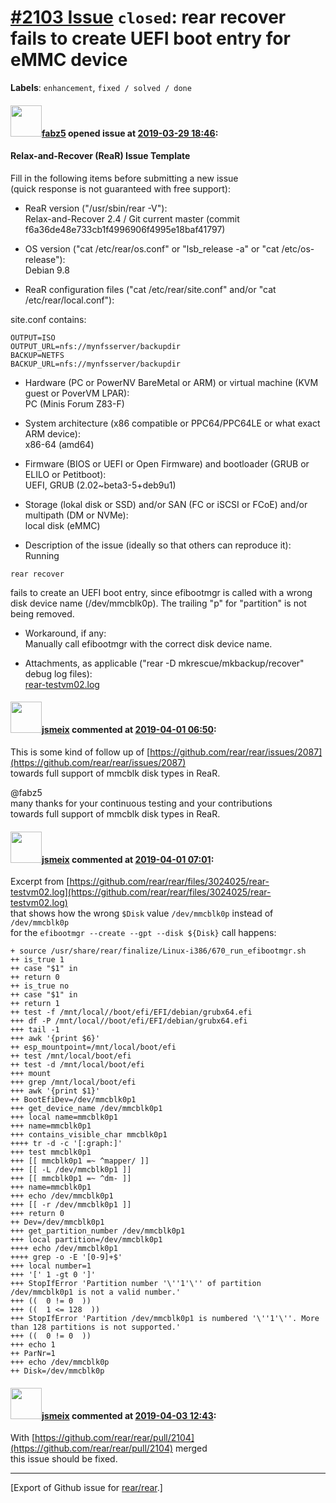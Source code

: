 [\#2103 Issue](https://github.com/rear/rear/issues/2103) `closed`: rear recover fails to create UEFI boot entry for eMMC device
===============================================================================================================================

**Labels**: `enhancement`, `fixed / solved / done`

#### <img src="https://avatars.githubusercontent.com/u/3602156?v=4" width="50">[fabz5](https://github.com/fabz5) opened issue at [2019-03-29 18:46](https://github.com/rear/rear/issues/2103):

#### Relax-and-Recover (ReaR) Issue Template

Fill in the following items before submitting a new issue  
(quick response is not guaranteed with free support):

-   ReaR version ("/usr/sbin/rear -V"):  
    Relax-and-Recover 2.4 / Git current master (commit
    f6a36de48e733cb1f4996906f4995e18baf41797)

-   OS version ("cat /etc/rear/os.conf" or "lsb\_release -a" or "cat
    /etc/os-release"):  
    Debian 9.8

-   ReaR configuration files ("cat /etc/rear/site.conf" and/or "cat
    /etc/rear/local.conf"):

site.conf contains:

    OUTPUT=ISO
    OUTPUT_URL=nfs://mynfsserver/backupdir
    BACKUP=NETFS
    BACKUP_URL=nfs://mynfsserver/backupdir

-   Hardware (PC or PowerNV BareMetal or ARM) or virtual machine (KVM
    guest or PoverVM LPAR):  
    PC (Minis Forum Z83-F)

-   System architecture (x86 compatible or PPC64/PPC64LE or what exact
    ARM device):  
    x86-64 (amd64)

-   Firmware (BIOS or UEFI or Open Firmware) and bootloader (GRUB or
    ELILO or Petitboot):  
    UEFI, GRUB (2.02~beta3-5+deb9u1)

-   Storage (lokal disk or SSD) and/or SAN (FC or iSCSI or FCoE) and/or
    multipath (DM or NVMe):  
    local disk (eMMC)

-   Description of the issue (ideally so that others can reproduce
    it):  
    Running

<!-- -->

    rear recover

fails to create an UEFI boot entry, since efibootmgr is called with a
wrong disk device name (/dev/mmcblk0p). The trailing "p" for "partition"
is not being removed.

-   Workaround, if any:  
    Manually call efibootmgr with the correct disk device name.

-   Attachments, as applicable ("rear -D mkrescue/mkbackup/recover"
    debug log files):  
    [rear-testvm02.log](https://github.com/rear/rear/files/3024025/rear-testvm02.log)

#### <img src="https://avatars.githubusercontent.com/u/1788608?u=925fc54e2ce01551392622446ece427f51e2f0ce&v=4" width="50">[jsmeix](https://github.com/jsmeix) commented at [2019-04-01 06:50](https://github.com/rear/rear/issues/2103#issuecomment-478456971):

This is some kind of follow up of
[https://github.com/rear/rear/issues/2087](https://github.com/rear/rear/issues/2087)  
towards full support of mmcblk disk types in ReaR.

@fabz5  
many thanks for your continuous testing and your contributions  
towards full support of mmcblk disk types in ReaR.

#### <img src="https://avatars.githubusercontent.com/u/1788608?u=925fc54e2ce01551392622446ece427f51e2f0ce&v=4" width="50">[jsmeix](https://github.com/jsmeix) commented at [2019-04-01 07:01](https://github.com/rear/rear/issues/2103#issuecomment-478459971):

Excerpt from
[https://github.com/rear/rear/files/3024025/rear-testvm02.log](https://github.com/rear/rear/files/3024025/rear-testvm02.log)  
that shows how the wrong `$Disk` value `/dev/mmcblk0p` instead of
`/dev/mmcblk0p`  
for the `efibootmgr --create --gpt --disk ${Disk}` call happens:

    + source /usr/share/rear/finalize/Linux-i386/670_run_efibootmgr.sh
    ++ is_true 1
    ++ case "$1" in
    ++ return 0
    ++ is_true no
    ++ case "$1" in
    ++ return 1
    ++ test -f /mnt/local//boot/efi/EFI/debian/grubx64.efi
    +++ df -P /mnt/local//boot/efi/EFI/debian/grubx64.efi
    +++ tail -1
    +++ awk '{print $6}'
    ++ esp_mountpoint=/mnt/local/boot/efi
    ++ test /mnt/local/boot/efi
    ++ test -d /mnt/local/boot/efi
    +++ mount
    +++ grep /mnt/local/boot/efi
    +++ awk '{print $1}'
    ++ BootEfiDev=/dev/mmcblk0p1
    +++ get_device_name /dev/mmcblk0p1
    +++ local name=mmcblk0p1
    +++ name=mmcblk0p1
    +++ contains_visible_char mmcblk0p1
    ++++ tr -d -c '[:graph:]'
    +++ test mmcblk0p1
    +++ [[ mmcblk0p1 =~ ^mapper/ ]]
    +++ [[ -L /dev/mmcblk0p1 ]]
    +++ [[ mmcblk0p1 =~ ^dm- ]]
    +++ name=mmcblk0p1
    +++ echo /dev/mmcblk0p1
    +++ [[ -r /dev/mmcblk0p1 ]]
    +++ return 0
    ++ Dev=/dev/mmcblk0p1
    +++ get_partition_number /dev/mmcblk0p1
    +++ local partition=/dev/mmcblk0p1
    ++++ echo /dev/mmcblk0p1
    ++++ grep -o -E '[0-9]+$'
    +++ local number=1
    +++ '[' 1 -gt 0 ']'
    +++ StopIfError 'Partition number '\''1'\'' of partition /dev/mmcblk0p1 is not a valid number.'
    +++ ((  0 != 0  ))
    +++ ((  1 <= 128  ))
    +++ StopIfError 'Partition /dev/mmcblk0p1 is numbered '\''1'\''. More than 128 partitions is not supported.'
    +++ ((  0 != 0  ))
    +++ echo 1
    ++ ParNr=1
    +++ echo /dev/mmcblk0p
    ++ Disk=/dev/mmcblk0p

#### <img src="https://avatars.githubusercontent.com/u/1788608?u=925fc54e2ce01551392622446ece427f51e2f0ce&v=4" width="50">[jsmeix](https://github.com/jsmeix) commented at [2019-04-03 12:43](https://github.com/rear/rear/issues/2103#issuecomment-479472661):

With
[https://github.com/rear/rear/pull/2104](https://github.com/rear/rear/pull/2104)
merged  
this issue should be fixed.

------------------------------------------------------------------------

\[Export of Github issue for
[rear/rear](https://github.com/rear/rear).\]
